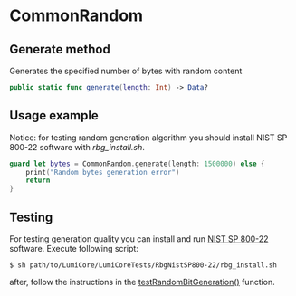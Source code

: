 #  CommonRandom

## Generate method 

Generates the specified number of bytes with random content

```swift
public static func generate(length: Int) -> Data?
```

## Usage example

Notice: for testing random generation algorithm you should install NIST SP 800-22 software with *rbg_install.sh*.

```swift
guard let bytes = CommonRandom.generate(length: 1500000) else {
    print("Random bytes generation error")
    return
}
```

## Testing

For testing generation quality you can install and run [NIST SP 800-22](https://csrc.nist.gov/projects/random-bit-generation/documentation-and-software "NIST SP 800-22")  software. Execute following script: 

```
$ sh path/to/LumiCore/LumiCoreTests/RbgNistSP800-22/rbg_install.sh
```
after, follow the instructions in the  [testRandomBitGeneration()](../../LumiCoreTests/RbgNistSP800-22/RbgNistSP800-22.swift "function") function.
